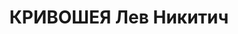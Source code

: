 ---
title: КРИВОШЕЯ Лев Никитич
description: "1905 р. н., с. Сагунівка Київської губ. Українець, освіта вища, редактор\
  \ газети. Проживав у смт Янушпіль Янушпільського р-ну Житомирської обл. \n  Заарештований\
  \ 18 жовтня 1937 р. Обвинувачувався в причетності до к.-р. троцькістської організації.\
  \ ВК ВС СРСР 23 грудня 1937 р. засуджений до розстрілу з конфіскацією майна. Вирок\
  \ виконано 23 грудня 1937 р. у м. Київ. \n  Реабілітований у 1959 р."
---